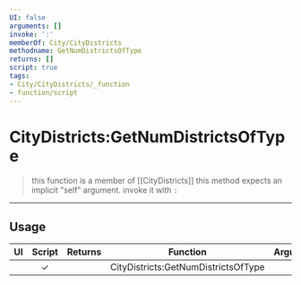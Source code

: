```yaml
---
UI: false
arguments: []
invoke: ':'
memberOf: City/CityDistricts
methodname: GetNumDistrictsOfType
returns: []
script: true
tags:
- City/CityDistricts/_function
- function/script
---
```

# CityDistricts:GetNumDistrictsOfType
> this function is a member of [[CityDistricts]]
> this method expects an implicit "self" argument. invoke it with `:`
-----
## Usage
|  UI | Script | Returns | Function | Arguments |
|:---:|:------:|-------:|:--------:|:---------|
| |✓||CityDistricts:GetNumDistrictsOfType||
